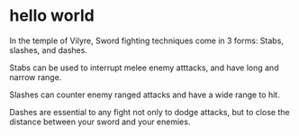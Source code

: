 # hello world

In the temple of Vilyre, Sword fighting techniques come in 3 forms: Stabs, slashes, and dashes.

Stabs can be used to interrupt melee enemy atttacks, and have long and narrow range.

Slashes can counter enemy ranged attacks and have a wide range to hit.

Dashes are essential to any fight not only to dodge attacks, but to close the distance between your sword and your enemies.
